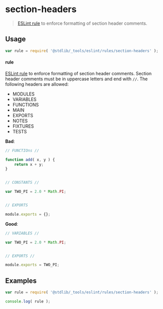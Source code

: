 # section-headers

> [ESLint rule][eslint-rules] to enforce formatting of section header comments.

<section class="intro">

</section>

<!-- /.intro -->

<section class="usage">

## Usage

```javascript
var rule = require( '@stdlib/_tools/eslint/rules/section-headers' );
```

#### rule

[ESLint rule][eslint-rules] to enforce formatting of section header comments. Section header comments must be in uppercase letters and end with `//`. The following headers are allowed:

-   MODULES
-   VARIABLES
-   FUNCTIONS
-   MAIN
-   EXPORTS
-   NOTES
-   FIXTURES
-   TESTS

**Bad**:

<!-- eslint-disable stdlib/section-headers -->

```javascript
// FUNCTIOns //

function add( x, y ) {
    return x + y;
}


// CONSTANTS //

var TWO_PI = 2.0 * Math.PI;


// EXPORTS

module.exports = {};
```

**Good**:

```javascript
// VARIABLES //

var TWO_PI = 2.0 * Math.PI;


// EXPORTS //

module.exports = TWO_PI;
```

</section>

<!-- /.usage -->

<section class="examples">

## Examples

```javascript
var rule = require( '@stdlib/_tools/eslint/rules/section-headers' );

console.log( rule );
```

</section>

<!-- /.examples -->

<section class="links">

[eslint-rules]: https://eslint.org/docs/developer-guide/working-with-rules

</section>

<!-- /.links -->
